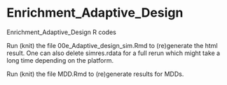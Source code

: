 # Enrichment_Adaptive_Design
Enrichment_Adaptive_Design R codes

Run (knit) the file 00e_Adaptive_design_sim.Rmd to (re)generate the html result. One can also delete simres.rdata for a full rerun which might take a long time depending on the platform.

Run (knit) the file MDD.Rmd to (re)generate results for MDDs.
